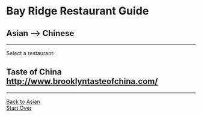# Bay Ridge Restaurant Guide
## Asian --> Chinese
---
Select a restaurant:
## Taste of China http://www.brooklyntasteofchina.com/
---
[Back to Asian](asian.md)  
[Start Over](../home.md)